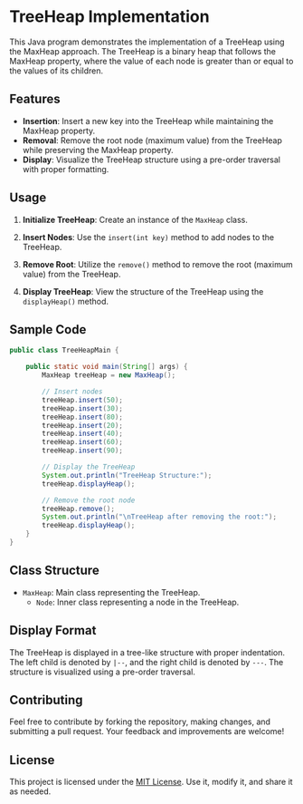 # TreeHeap Implementation

This Java program demonstrates the implementation of a TreeHeap using the MaxHeap approach. The TreeHeap is a binary heap that follows the MaxHeap property, where the value of each node is greater than or equal to the values of its children.

## Features

- **Insertion**: Insert a new key into the TreeHeap while maintaining the MaxHeap property.
- **Removal**: Remove the root node (maximum value) from the TreeHeap while preserving the MaxHeap property.
- **Display**: Visualize the TreeHeap structure using a pre-order traversal with proper formatting.

## Usage

1. **Initialize TreeHeap**: Create an instance of the `MaxHeap` class.

2. **Insert Nodes**: Use the `insert(int key)` method to add nodes to the TreeHeap.

3. **Remove Root**: Utilize the `remove()` method to remove the root (maximum value) from the TreeHeap.

4. **Display TreeHeap**: View the structure of the TreeHeap using the `displayHeap()` method.

## Sample Code

```java
public class TreeHeapMain {

    public static void main(String[] args) {
        MaxHeap treeHeap = new MaxHeap();

        // Insert nodes
        treeHeap.insert(50);
        treeHeap.insert(30);
        treeHeap.insert(80);
        treeHeap.insert(20);
        treeHeap.insert(40);
        treeHeap.insert(60);
        treeHeap.insert(90);

        // Display the TreeHeap
        System.out.println("TreeHeap Structure:");
        treeHeap.displayHeap();

        // Remove the root node
        treeHeap.remove();
        System.out.println("\nTreeHeap after removing the root:");
        treeHeap.displayHeap();
    }
}
```

## Class Structure

- `MaxHeap`: Main class representing the TreeHeap.
  - `Node`: Inner class representing a node in the TreeHeap.

## Display Format

The TreeHeap is displayed in a tree-like structure with proper indentation. The left child is denoted by `|--`, and the right child is denoted by `---`. The structure is visualized using a pre-order traversal.

## Contributing

Feel free to contribute by forking the repository, making changes, and submitting a pull request. Your feedback and improvements are welcome!

## License

This project is licensed under the [MIT License](LICENSE). Use it, modify it, and share it as needed.
